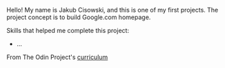 Hello!
My name is Jakub Cisowski, and this is one of my first projects.
The project concept is to build Google.com homepage.

Skills that helped me complete this project:
 - ...



 From The Odin Project's [curriculum](http://www.theodinproject.com/courses/web-development-101/lessons/html-css)